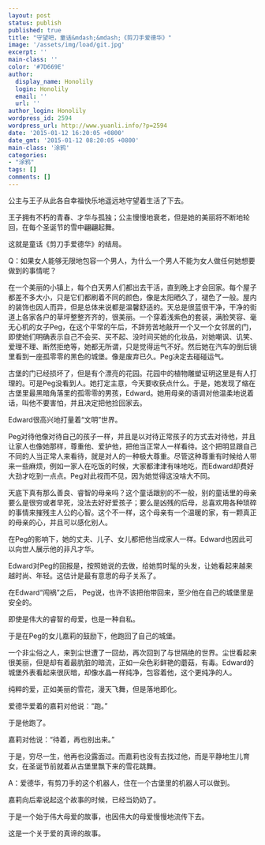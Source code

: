 ```yaml
---
layout: post
status: publish
published: true
title: "守望吧，童话&mdash;&mdash;《剪刀手爱德华》"
image: '/assets/img/load/git.jpg'
excerpt: ''
main-class: ''
color: '#7D669E'
author:
  display_name: Honolily
  login: Honolily
  email: ''
  url: ''
author_login: Honolily
wordpress_id: 2594
wordpress_url: http://www.yuanli.info/?p=2594
date: '2015-01-12 16:20:05 +0800'
date_gmt: '2015-01-12 08:20:05 +0800'
main-class: '涂鸦'
categories:
- "涂鸦"
tags: []
comments: []
---
```

公主与王子从此各自幸福快乐地遥远地守望着生活了下去。

王子拥有不朽的青春、才华与孤独；公主慢慢地衰老，但是她的美丽将不断地轮回，在每个圣诞节的雪中翩翩起舞。

这就是童话《剪刀手爱德华》的结局。

Q：如果女人能够无限地包容一个男人，为什么一个男人不能为女人做任何她想要做到的事情呢？

在一个美丽的小镇上，每个白天男人们都出去干活，直到晚上才会回家。每个屋子都差不多大小，只是它们都刷着不同的颜色，像是太阳晒久了，褪色了一般。屋内的装饰也因人而异，但是总体来说都是温馨舒适的。天总是很蓝很干净，干净的街道上各家各户的草坪整整齐齐的，很美丽。一个穿着浅紫色的套装，满脸笑容、毫无心机的女子Peg，在这个平常的午后，不辞劳苦地敲开一个又一个女邻居的门，即使她们明确表示自己不会买、买不起、没时间买她的化妆品，对她嘲讽、讥笑、爱理不理、断然拒绝等，她都无所谓，只是觉得运气不好。然后她在汽车的倒后镜里看到一座孤零零的黑色的城堡。像是废弃已久。Peg决定去碰碰运气。

古堡的门已经损坏了，但是有个漂亮的花园。花园中的植物雕塑证明这里是有人打理的。可是Peg没看到人。她打定主意，今天要收获点什么。于是，她发现了缩在古堡里最黑暗角落里的孤零零的男孩，Edward。她用母亲的语调对他温柔地说着话，叫他不要害怕，并且决定把他捡回家去。

Edward很高兴地打量着&ldquo;文明&rdquo;世界。

Peg对待他像对待自己的孩子一样，并且是以对待正常孩子的方式去对待他，并且让家人也像她那样，尊重他、爱护他，把他当正常人一样看待。这个把明显跟自己不同的人当正常人来看待，就是对人的一种极大尊重。尽管这种尊重有时候给人带来一些麻烦，例如一家人在吃饭的时候，大家都津津有味地吃，而Edward却费好大劲才吃到一点点。Peg对此视而不见，因为她觉得这没啥大不同。

天底下真有那么善良、睿智的母亲吗？这个童话跟别的不一般，别的童话里的母亲要么是很穷或者早死，没法去好好爱孩子；要么是凶残的后母，总喜欢用各种琐碎的事情来摧残主人公的心智。这个不一样，这个母亲有一个温暖的家，有一颗真正的母亲的心，并且可以感化别人。

在Peg的影响下，她的丈夫、儿子、女儿都把他当成家人一样。Edward也因此可以向世人展示他的非凡才华。

Edward对Peg的回报是，按照她说的去做，给她剪时髦的头发，让她看起来越来越时尚、年轻。这估计是最有意思的母子关系了。

在Edward&ldquo;闯祸&rdquo;之后， Peg说，也许不该把他带回来，至少他在自己的城堡里是安全的。

即使是伟大的睿智的母爱，也是一种自私。

于是在Peg的女儿嘉莉的鼓励下，他跑回了自己的城堡。

一个非尘俗之人，来到尘世遭了一回劫，再次回到了与世隔绝的世界。尘世看起来很美丽，但是却有着最肮脏的暗流，正如一朵色彩鲜艳的蘑菇，有毒。Edward的城堡外表看起来很灰暗，却像水晶一样纯净，包容着他，这个更纯净的人。

纯粹的爱，正如美丽的雪花，漫天飞舞，但是落地即化。

爱德华爱着的嘉莉对他说：&ldquo;跑。&rdquo;

于是他跑了。

嘉莉对他说：&ldquo;待着，再也别出来。&rdquo;

于是，穷尽一生，他再也没露面过。而嘉莉也没有去找过他，而是平静地生儿育女，在圣诞节前就着从古堡里飘下来的雪花跳舞。

A：爱德华，有剪刀手的这个机器人，住在一个古堡里的机器人可以做到。

嘉莉向后辈说起这个故事的时候，已经当奶奶了。

于是一个始于伟大母爱的故事，也因伟大的母爱慢慢地流传下去。

这是一个关于爱的真谛的故事。

&nbsp;

